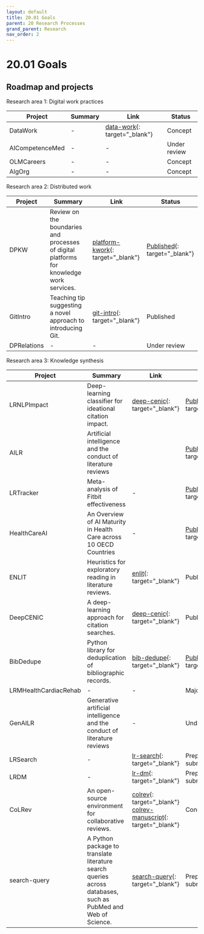 ```yaml
---
layout: default
title: 20.01 Goals
parent: 20 Research Processes
grand_parent: Research
nav_order: 2
---
```


# 20.01 Goals

<!--

## Summary

TODO

Out of scope:

- Industrial production contexts
- Traditional, large, hierarchical companies
- Low-skill gig-work
-->

## Roadmap and projects

Research area 1: Digital work practices

| Project    | Summary | Link | Status |
|------------|---------------| ------- | --- |
| DataWork | - | [data-work](https://github.com/digital-work-lab/data-work){: target="_blank"} | Concept |
| AICompetenceMed | - | - | Under review |
| OLMCareers | - | - | Concept |
| AlgOrg | - | - | Concept |

Research area 2: Distributed work

| Project    | Summary | Link | Status |
|------------|---------------| ------- | --- |
| DPKW | Review on the boundaries and processes of digital platforms for knowledge work services. | [platform-kwork](https://github.com/digital-work-lab/platform-kwork-lr){: target="_blank"} | [Published](https://www.sciencedirect.com/science/article/abs/pii/S096386872100041X){: target="_blank"} |
| GitIntro | Teaching tip suggesting a novel approach to introducing Git. | [git-intro](https://github.com/digital-work-lab/git-intro){: target="_blank"} | Published |
| DPRelations | - | - | Under review |

Research area 3: Knowledge synthesis

| Project    | Summary | Link | Status |
|------------|---------------| ------- | --- |
| LRNLPImpact | Deep-learning classifier for ideational citation impact. | [deep-cenic](https://github.com/julianprester/deep-cenic){: target="_blank"} | [Published](https://www.sciencedirect.com/science/article/abs/pii/S0167923620301871){: target="_blank"}|
| AILR    | Artificial intelligence and the conduct of literature reviews | | [Published](https://journals.sagepub.com/doi/abs/10.1177/02683962211048201){: target="_blank"} |
| LRTracker | Meta-analysis of Fitbit effectiveness | - | [Published](https://www.jmir.org/2020/10/e23954/){: target="_blank"} |
| HealthCareAI | An Overview of AI Maturity in Health Care across 10 OECD Countries | - |[Published](https://www.sciencedirect.com/science/article/abs/pii/S0168851023002233){: target="_blank"} |
| ENLIT | Heuristics for exploratory reading in literature reviews. | [enlit](https://github.com/digital-work-lab/enlit){: target="_blank"} | Published |
| DeepCENIC | A deep-learning approach for citation searches. | [deep-cenic](https://github.com/julianprester/deep-cenic){: target="_blank"} | Published |
| BibDedupe  | Python library for deduplication of bibliographic records. | [bib-dedupe](https://github.com/CoLRev-Environment/bib-dedupe){: target="_blank"} | [Published](https://joss.theoj.org/papers/10.21105/joss.06318){: target="_blank"} |
| LRMHealthCardiacRehab | - | - | Major revision |
| GenAILR | Generative artificial intelligence and the conduct of literature reviews | - | Under review |
| LRSearch | - | [lr-search](https://github.com/digital-work-lab/lr-search-manuscript){: target="_blank"} | Preparing submission |
| LRDM | - | [lr-dm](https://github.com/digital-work-lab/lr-dm){: target="_blank"} | Preparing submission |
| CoLRev | An open-source environment for collaborative reviews. | [colrev](https://github.com/CoLRev-Environment/colrev){: target="_blank"} [colrev-manuscript](https://github.com/digital-work-lab/colrev-manuscript){: target="_blank"} | Concept|
| search-query | A Python package to translate literature search queries across databases, such as PubMed and Web of Science. | [search-query](https://github.com/CoLRev-Environment/search-query){: target="_blank"} | Preparing submission |

